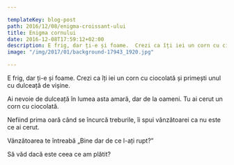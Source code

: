 ```yaml
---

templateKey: blog-post
path: 2016/12/08/enigma-croissant-ului
title: Enigma cornului
date: 2016-12-08T17:59:12+02:00
description: E frig, dar ți-e și foame.  Crezi ca îți iei un corn cu ciocolată și primești unul cu dulceață de vișine. Ai nevoie de dulceață în lumea asta amară, dar de la oameni. Tu ai cerut un corn c
image: "/img/2017/01/background-17943_1920.jpg"

---
```

E frig, dar ți-e și foame.  Crezi ca îți iei un corn cu ciocolată și primești unul cu dulceață de vișine. 

Ai nevoie de dulceață în lumea asta amară, dar de la oameni. Tu ai cerut un corn cu ciocolată.

Nefiind prima oară când se încurcă treburile, îi spui vânzătoarei ca nu este ce ai cerut.

Vânzătoarea te întreabă „Bine dar de ce l-ați rupt?”

Să văd dacă este ceea ce am plătit?





